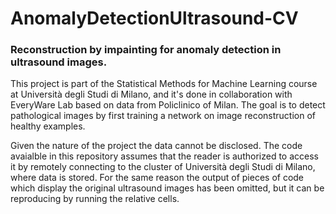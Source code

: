 # AnomalyDetectionUltrasound-CV
### Reconstruction by impainting for anomaly detection in ultrasound images. 

This project is part of the Statistical Methods for Machine Learning course at Università degli Studi di Milano, 
and it's done in collaboration with EveryWare Lab based on data from Policlinico of Milan. The goal is to detect 
pathological images by first training a network on image reconstruction of healthy examples.

Given the nature of the project the data cannot be disclosed. The code avaialble in this repository
assumes that the reader is authorized to access it by remotely connecting to the cluster of Università degli Studi di Milano, where data is stored. 
For the same reason the output of pieces of code which display the original ultrasound images has been omitted, but it can be reproducing by running 
the relative cells.


